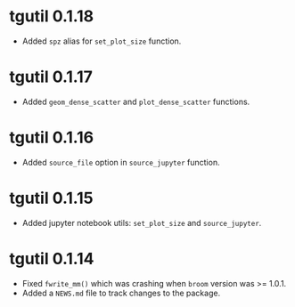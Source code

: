 # tgutil 0.1.18

* Added `spz` alias for `set_plot_size` function.

# tgutil 0.1.17

* Added `geom_dense_scatter` and `plot_dense_scatter` functions.

# tgutil 0.1.16

* Added `source_file` option in `source_jupyter` function. 

# tgutil 0.1.15 

* Added jupyter notebook utils: `set_plot_size` and `source_jupyter`.

# tgutil 0.1.14

* Fixed `fwrite_mm()` which was crashing when `broom` version was >= 1.0.1.
* Added a `NEWS.md` file to track changes to the package.
